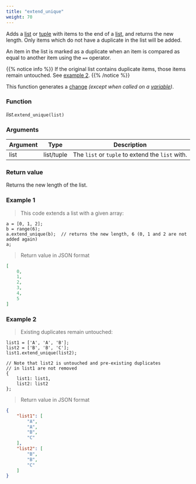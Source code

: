```yaml
---
title: "extend_unique"
weight: 70
---
```


Adds a [list](..) or [tuple](../../tuple) with items to the end of a [list](..), and returns the new length. Only items which do not have a duplicate in the list will be added.

An item in the list is marked as a duplicate when an item is compared as equal to another item using the `==` operator.

{{% notice info %}}
If the original list contains duplicate items, those items remain untouched. See [example 2](#example-2).
{{% /notice %}}

This function generates a [change](../../../overview/changes) *(except when called on a [variable](../../../overview/variable))*.

### Function

*list*.`extend_unique(list)`

### Arguments

Argument | Type | Description
-------- | ---- | -----------
list | list/tuple | The `list` or `tuple` to extend the `list` with.

### Return value

Returns the new length of the list.

### Example 1

> This code extends a list with a given array:

```thingsdb,json_response
a = [0, 1, 2];
b = range(6);
a.extend_unique(b);  // returns the new length, 6 (0, 1 and 2 are not added again)
a;
```

> Return value in JSON format

```json
[
    0,
    1,
    2,
    3,
    4,
    5
]
```

### Example 2

> Existing duplicates remain untouched:

```thingsdb,json_response
list1 = ['A', 'A', 'B'];
list2 = ['B', 'B', 'C'];
list1.extend_unique(list2);

// Note that list2 is untouched and pre-existing duplicates
// in list1 are not removed
{
    list1: list1,
    list2: list2
};
```

> Return value in JSON format

```json
{
    "list1": [
        "A",
        "A",
        "B",
        "C"
    ],
    "list2": [
        "B",
        "B",
        "C"
    ]
}
```